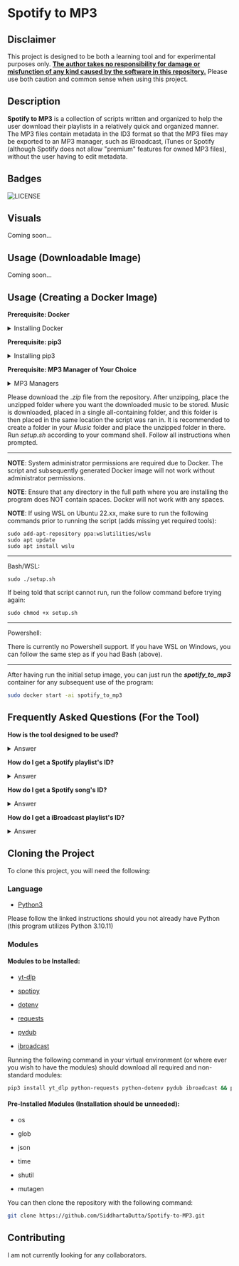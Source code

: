 # Spotify to MP3

## Disclaimer

This project is designed to be both a learning tool and for experimental purposes only. <u>**The author takes no responsibility for damage or misfunction of any kind caused by the software in this repository.**</u> Please use both caution and common sense when using this project.

## Description

**Spotify to MP3** is a collection of scripts written and organized to help the user download their playlists in a relatively quick and organized manner. The MP3 files contain metadata in the ID3 format so that the MP3 files may be exported to an MP3 manager, such as iBroadcast, iTunes or Spotify (although Spotify does not allow "premium" features for owned MP3 files), without the user having to edit metadata.

## Badges
![LICENSE](https://img.shields.io/github/license/SiddhartaDutta/spotify-to-mp3)

## Visuals

Coming soon...

## Usage (Downloadable Image)

Coming soon...

## Usage (Creating a Docker Image)

**Prerequisite: Docker**

<details><summary>Installing Docker</summary>

***
Detailed instructions will come in the future. Please follow the instructions here instead: https://docs.docker.com/get-docker/
***

</details>

**Prerequisite: pip3**

<details><summary>Installing pip3</summary>

***
Please enter the following command into your terminal (if you are not sure if you have pip3, it is safe to run this command still):

```
sudo apt install python3-pip
```
***

</details>

**Prerequisite: MP3 Manager of Your Choice**

<details><summary>MP3 Managers</summary>

***
If you have an Apple device, it is highly recommended you use either iBroadcast or Apple Music as your MP3 manager.

If you have an Android device, it is highly recommended you use iBroadcast.

Spotify is **not** recommended as even with your own MP3 files, Spotify still applies non-premium rules such as limited skips and ads.

Other managers may work, those previously mentioned have just been tested with this program.
***

</details>

Please download the *.zip* file from the repository. After unzipping, place the unzipped folder where you want the downloaded music to be stored. Music is downloaded, placed in a single all-containing folder, and this folder is then placed in the same location the script was ran in. It is recommended to create a folder in your *Music* folder and place the unzipped folder in there. Run *setup.sh* according to your command shell. Follow all instructions when prompted.

***
**NOTE**: System administrator permissions are required due to Docker. The script and subsequently generated Docker image will not work without administrator permissions.

**NOTE**: Ensure that any directory in the full path where you are installing the program does NOT contain spaces. Docker will not work with any spaces.

**NOTE**: If using WSL on Ubuntu 22.xx, make sure to run the following commands prior to running the script (adds missing yet required tools):
```
sudo add-apt-repository ppa:wslutilities/wslu
sudo apt update
sudo apt install wslu
```

***

Bash/WSL:
```
sudo ./setup.sh
```

If being told that script cannot run, run the follow command before trying again:
```
sudo chmod +x setup.sh
```

***

Powershell:

There is currently no Powershell support. If you have WSL on Windows, you can follow the same step as if you had Bash (above).

***

After having run the initial setup image, you can just run the ***spotify_to_mp3*** container for any subsequent use of the program:
```.sh
sudo docker start -ai spotify_to_mp3
```

## Frequently Asked Questions (For the Tool)
**How is the tool designed to be used?** 
<details><summary>Answer</summary>

***
<u>When using iBroadcast</u> for your music library, your songs will be added in the same order they appear when you decide to update your playlist. If you wish for iBroadcast to mirror Spotify (only when uploading initially), then you can use the tool regularly with no worry about song order specification.

<u>When using Apple Music</u> for your music library, it is highly recommended that when creating playlists on Spotify, you create them grouped as albums; all songs belonging to an album should be grouped chronologically together. This style of listening involves fully listening to an album at once and adding desired songs then.

<u>Note for Apple Music:</u> However, if you do not wish to listen to music in an album fashion, you can still easily add albums to your MP3 manager. After downloading your music, you can sort the album folders by those edited most recent. This way, all albums will be listed that need to be transferred (is beneficial when there are a large amount of albums/singles).
***

</details>

**How do I get a Spotify playlist's ID?** 
<details><summary>Answer</summary>

***
First get the share link to a playlist. The playlist ID is after the '/playlist/' to the first question mark.

Example: https://open.spotify.com/playlist/0CdFo515yc2vcintnGYG3b?si=e8f762d893c64743

The ID is **0CdFo515yc2vcintnGYG3b**
***

</details>

**How do I get a Spotify song's ID?**

<details><summary>Answer</summary>

***
First get the share link to a song. The song ID is after the '/track/' to the first question mark.

Example: https://open.spotify.com/track/4PTG3Z6ehGkBFwjybzWkR8?si=d6d587fe7439454f

The ID is **4PTG3Z6ehGkBFwjybzWkR8**
***

</details>

**How do I get a iBroadcast playlist's ID?** 
<details><summary>Answer</summary>

***
First locate the url when your playlist is open. The playlist ID follows the ID tag within the URL and prior to the apersand (&).

Example: https://media.ibroadcast.com/?view=container&container_id=######&type=playlists

The ID is **######**
***

</details>

## Cloning the Project
To clone this project, you will need the following:
### Language
* [Python3](https://www.python.org/downloads/) 

Please follow the linked instructions should you not already have Python (this program utilizes Python 3.10.11)
### Modules
#### Modules to be Installed:
* [yt-dlp](https://pypi.org/project/yt-dlp/)

* [spotipy](https://pypi.org/project/spotipy/)

* [dotenv](https://pypi.org/project/python-dotenv/)

* [requests](https://pypi.org/project/requests/)

* [pydub](https://pypi.org/project/pydub/)

* [ibroadcast](https://pypi.org/project/ibroadcast/)

Running the following command in your virtual environment (or where ever you wish to have the modules) should download all required and non-standard modules:
```.sh
pip3 install yt_dlp python-requests python-dotenv pydub ibroadcast && pip3 install spotipy --upgrade
```

#### Pre-Installed Modules (Installation should be unneeded):
* os

* glob

* json

* time

* shutil

* mutagen

You can then clone the repository with the following command:
```.sh
git clone https://github.com/SiddhartaDutta/Spotify-to-MP3.git
```

## Contributing

I am not currently looking for any collaborators.

